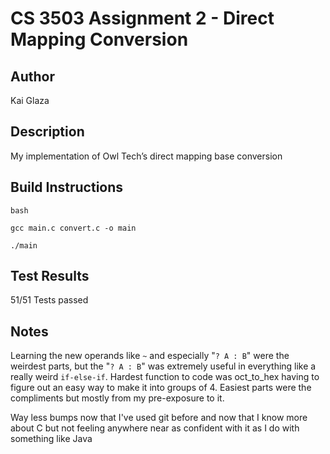 # CS 3503 Assignment 2 - Direct Mapping Conversion
## Author
Kai Glaza
## Description
My implementation of Owl Tech’s direct mapping base conversion
## Build Instructions
```
bash

gcc main.c convert.c -o main

./main

```
## Test Results
51/51 Tests passed
## Notes
Learning the new operands like `~` and especially "`? A : B`" were the weirdest parts, but the "`? A : B`" was extremely useful in everything like a really weird `if-else-if`.
Hardest function to code was oct_to_hex having to figure out an easy way to make it into groups of 4.
Easiest parts were the compliments but mostly from my pre-exposure to it. 

Way less bumps now that I've used git before and now that I know more about C but not feeling anywhere near as confident with it as I do with something like Java
